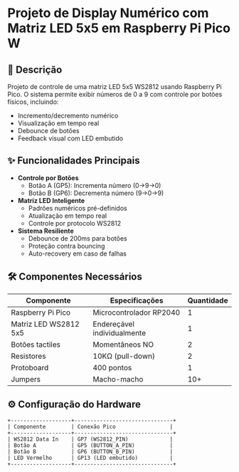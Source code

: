 # Projeto de Display Numérico com Matriz LED 5x5 em Raspberry Pi Pico W


## 📖 Descrição
Projeto de controle de uma matriz LED 5x5 WS2812 usando Raspberry Pi Pico. O sistema permite exibir números de 0 a 9 com controle por botões físicos, incluindo:
- Incremento/decremento numérico
- Visualização em tempo real
- Debounce de botões
- Feedback visual com LED embutido

## ✨ Funcionalidades Principais
- **Controle por Botões**
  - Botão A (GP5): Incrementa número (0→9→0)
  - Botão B (GP6): Decrementa número (9→0→9)
- **Matriz LED Inteligente**
  - Padrões numéricos pré-definidos
  - Atualização em tempo real
  - Controle por protocolo WS2812
- **Sistema Resiliente**
  - Debounce de 200ms para botões
  - Proteção contra bouncing
  - Auto-recovery em caso de falhas

## 🛠 Componentes Necessários
| Componente               | Especificações               | Quantidade |
|--------------------------|-------------------------------|------------|
| Raspberry Pi Pico        | Microcontrolador RP2040       | 1          |
| Matriz LED WS2812 5x5    | Endereçável individualmente   | 1          |
| Botões tactiles          | Momentâneos NO                | 2          |
| Resistores               | 10KΩ (pull-down)              | 2          |
| Protoboard               | 400 pontos                    | 1          |
| Jumpers                  | Macho-macho                   | 10+        |

## ⚙️ Configuração do Hardware
```plaintext
+-------------------+-------------------------------+
| Componente        | Conexão Pico                 |
+-------------------+-------------------------------+
| WS2812 Data In    | GP7 (WS2812_PIN)             |
| Botão A           | GP5 (BUTTON_A_PIN)           |
| Botão B           | GP6 (BUTTON_B_PIN)           |
| LED Vermelho      | GP13 (LED embutido)          |
+-------------------+-------------------------------+
